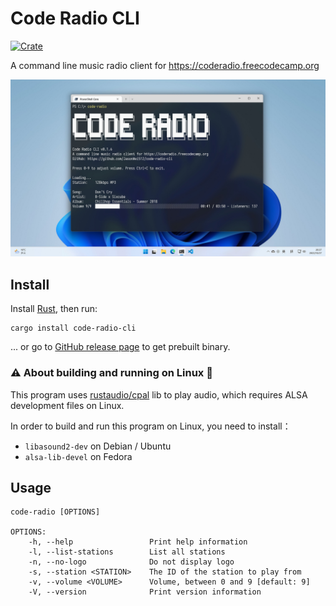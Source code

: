 # Code Radio CLI

[![Crate](https://img.shields.io/crates/v/code-radio-cli.svg)](https://crates.io/crates/code-radio-cli)

A command line music radio client for https://coderadio.freecodecamp.org

![Screenshot](./.github/images/screenshot.jpg)

## Install

Install [Rust](https://rustup.rs/), then run:

```
cargo install code-radio-cli
```

... or go to [GitHub release page](https://github.com/JasonWei512/code-radio-cli/releases) to get prebuilt binary.

### ⚠ About building and running on Linux 🐧

This program uses [rustaudio/cpal](https://github.com/rustaudio/cpal) lib to play audio, which requires ALSA development files on Linux.

In order to build and run this program on Linux, you need to install：

- `libasound2-dev` on Debian / Ubuntu
- `alsa-lib-devel` on Fedora

## Usage

```
code-radio [OPTIONS]

OPTIONS:
    -h, --help                 Print help information
    -l, --list-stations        List all stations
    -n, --no-logo              Do not display logo
    -s, --station <STATION>    The ID of the station to play from
    -v, --volume <VOLUME>      Volume, between 0 and 9 [default: 9]
    -V, --version              Print version information
```